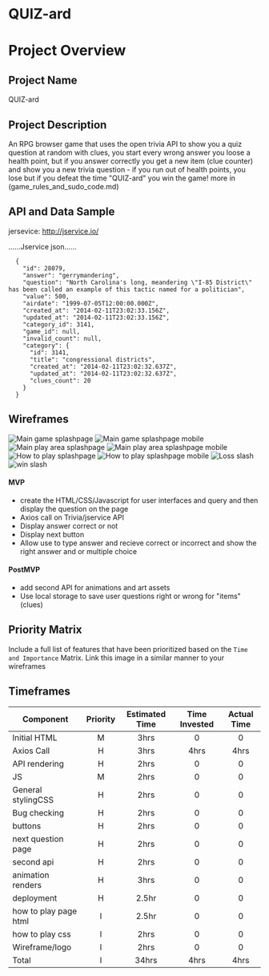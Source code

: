 # QUIZ-ard

# Project Overview

## Project Name

QUIZ-ard

## Project Description

An RPG browser game that uses the open trivia API to show you a quiz question at random with clues, you start every wrong answer you loose a health point, but if you answer correctly you get a new item (clue counter) and show you a new trivia question - if you run out of health points, you lose but if you defeat the time "QUIZ-ard" you win the game!
more in (game_rules_and_sudo_code.md)
## API and Data Sample

jersevice: http://jservice.io/

......Jservice json......

```
  {
    "id": 28079,
    "answer": "gerrymandering",
    "question": "North Carolina's long, meandering \"I-85 District\" has been called an example of this tactic named for a politician",
    "value": 500,
    "airdate": "1999-07-05T12:00:00.000Z",
    "created_at": "2014-02-11T23:02:33.156Z",
    "updated_at": "2014-02-11T23:02:33.156Z",
    "category_id": 3141,
    "game_id": null,
    "invalid_count": null,
    "category": {
      "id": 3141,
      "title": "congressional districts",
      "created_at": "2014-02-11T23:02:32.637Z",
      "updated_at": "2014-02-11T23:02:32.637Z",
      "clues_count": 20
    }
  }
```



## Wireframes

![Main game splashpage](assets/main_page_dekstop.png)
![Main game splashpage mobile](assets/main_page_mobile.png)
![Main play area splashpage](assets/play_area_desktop.png)
![Main play area splashpage mobile](assets/play_area_mobile.png)
![How to play splashpage](assets/how_to_play_desktop.png)
![How to play splashpage mobile](assets/How_to_play_mobile.png)
![Loss slash](assets/loss_promt.png)
![win slash](assets/win_promt.png)




#### MVP

- create the HTML/CSS/Javascript for user interfaces and query and then display the question on the page
- Axios call on Trivia/jservice API
- Display answer correct or not
- Display next button
- Allow use to type answer and recieve correct or incorrect and show the right answer and or multiple choice

#### PostMVP

- add second API for animations and art assets
- Use local storage to save user questions right or wrong for "items"(clues)

## Priority Matrix

Include a full list of features that have been prioritized based on the `Time and Importance` Matrix. Link this image in a similar manner to your wireframes

## Timeframes

| Component             | Priority | Estimated Time | Time Invested | Actual Time |
| --------------------- | :------: | :------------: | :-----------: | :---------: |
| Initial HTML          |    M     |      3hrs      |       0       |      0      |
| Axios Call            |    H     |      3hrs      |     4hrs      |    4hrs     |
| API rendering         |    H     |      2hrs      |       0       |      0      |
| JS                    |    M     |      2hrs      |       0       |      0      |
| General stylingCSS    |    H     |      2hrs      |       0       |      0      |
| Bug checking          |    H     |      2hrs      |       0       |      0      |
| buttons               |    H     |      2hrs      |       0       |      0      |
| next question page    |    H     |      2hrs      |       0       |      0      |
| second api            |    H     |      2hrs      |       0       |      0      |
| animation renders     |    H     |      3hrs      |       0       |      0      |
| deployment            |    H     |     2.5hr      |       0       |      0      |
| how to play page html |    l     |     2.5hr      |       0       |      0      |
| how to play css       |    l     |      2hrs      |       0       |      0      |
| Wireframe/logo        |    l     |      2hrs      |       0       |      0      |
| Total                 |    l     |     34hrs      |     4hrs      |    4hrs     |

